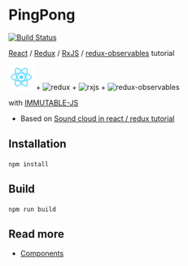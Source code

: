 PingPong
========

[![Build Status](https://travis-ci.org/MortalFlesh/pingpong.svg?branch=master)](https://travis-ci.org/MortalFlesh/pingpong)

[React](https://github.com/facebook/react) / [Redux](https://github.com/reactjs/redux) / [RxJS](https://github.com/ReactiveX/RxJS) / [redux-observables](https://github.com/redux-observable/redux-observable) tutorial

<img title="react" src="https://raw.githubusercontent.com/github/explore/6c6508f34230f0ac0d49e847a326429eefbfc030/topics/react/react.png" width="50"> + <img title="redux" src="https://raw.githubusercontent.com/reactjs/redux/master/logo/logo.png" width="50"> + <img title="rxjs" src="https://raw.githubusercontent.com/Reactive-Extensions/RxJS/master/logos/logo.png" width="50"> + <img title="redux-observables" src="https://raw.githubusercontent.com/redux-observable/redux-observable/master/logo/logo-small.gif" width="50">

with [IMMUTABLE-JS](https://github.com/facebook/immutable-js)


- Based on [Sound cloud in react / redux tutorial](https://www.robinwieruch.de/the-soundcloud-client-in-react-redux/)


## Installation

`npm install`

## Build

`npm run build`

## Read more
- [Components](http://stackoverflow.com/questions/40703675/react-functional-stateless-component-purecomponent-component-what-are-the-dif)